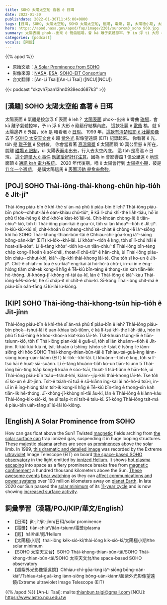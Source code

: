 ```yaml
---
title: SOHO 太陽太空船 翕著 ê 日珥
date: 2022-01-30
publishdate: 2022-01-30T11:45:00+0800
tags: [日珥, SOHO, 太陽太空船, SOHO 太陽太空船, 磁場, 電漿, 氦, 太陽極小期, 太陽]
hero: https://apod.nasa.gov/apod/fap/image/2201/sunprom3_soho_960.jpg
summary: 太陽表面 phok--出來 ê 彎曲磁場，會 kā 離子氣體掠牢，予 in 浮 tī 大形 ê 箍箍仔結構內底。
categories: [podcast]
vocals: [阿錕]
---
```


{{% apod %}}

- 原始文章：[A Solar Prominence from SOHO](https://apod.nasa.gov/apod/ap220130.html)
- 影像來源：[NASA](https://www.nasa.gov/), [ESA](https://www.esa.int/), [SOHO-EIT Consortium](https://umbra.nascom.nasa.gov/eit/)
- 台文翻譯：[An-Li Tsai][An-Li Tsai] ([NCU][NCU])

{{< podcast "ckzvh7pan13hn0939ecd687k3" >}}

## [漢羅] SOHO 太陽太空船 翕著 ê 日珥
太陽表面 ê 氣體是按怎浮 tī 表面 ê leh？
[太陽表面][the solar surface can] phok--出來 ê 彎曲 [磁場][magnetic]，會 kā 離子氣體掠牢，予 in 浮 tī 大形 ê 箍箍仔結構內底。
這款壯麗 ê [電漿][plasma] 橋，就 tī 太陽邊界 ê 外圍，to̍h 是 咱看著 ê [日珥][prominence]。
1999 年，[這款有清楚細節 ê 壯麗影像][this dramatic and detailed image] 去予 [SOHO 太空天文台][the space-based SOHO observatory] ê 超 [紫外光][ultraviolet] 影像望遠鏡 (EIT) 記錄起來。
你看著 ê 光，to̍h 是 [離子氦][ionized Helium] ê 發射線。
你會當看著 [高溫電漿][hot plasma escaping] tī 太陽面頂 10 萬公里懸 ê 所在，脫離 [磁場 ê 限制][magnetic confinement]，ùi 太陽表面走出去，行入去太空內底。
這 to̍h 是高溫 ê 日珥。
[這个遮爾大 ê 事件][These awesome events] [應該愛好好仔注意][bear watching]，因為 in 會影響踮 1 億公里遠 ê [地球][planet Earth] 面頂 ê [通訊 kah 電力系統][affect communications and power systems]。
2020 年代後期，咱 ê 太陽會行到 [太陽極小期][solar minimum]，彼是 [11 年一个週期][11-year cycle]。
是講太陽這馬 ê [表面活動 是愈來愈強][increased surface activity]。


## [POJ] SOHO Thài-iông-thài-khong-chûn hip-tio̍h ê Ji̍t-jíⁿ
Thài-iông piáu-bīn ê khì-thé sī án-ná phû tī piáu-bīn ê leh?
Thài-iông piáu-bīn phok--chhut-lâi ê oan-khiau chû-tiûⁿ, ē kā lî-chú khì-thé lia̍h-tiâu, hō͘ in phû tī tōa-hêng ê khó͘-khó͘-a kiat-kò͘ lāi-té.
Chit-khoán chòng-lē ê tiān-chiuⁿ-kiô, to̍h tī Thài-iông pian-kài ê gōa-ûi, to̍h sī lán khòaⁿ--tio̍h ê Ji̍t-jíⁿ.
It-kiú-kiú-kiú nî, chit-khoán ū chheng-chhó͘ sè-chiat ê chòng-lē iáⁿ-siōng khì hō͘ SOHO Thài-khong-thian-bûn-tâi ê Chhiau-chí-gōa-kng iáⁿ-siōng bōng-oán-kiàⁿ (EIT) kì-lo̍k--khí-lâi.
Lí khòaⁿ--tio̍h ê kng, to̍h sī lî-chú hāi ê hoat-siā-sòaⁿ.
Lí ē-tàng khòaⁿ-tio̍h ko-un tiān-chiuⁿ tī Thài-iông bīn-téng cha̍p kong-lí koân ê só͘-chāi, thoat-lî chû-tiûⁿ ê hān-chè, ùi Thài-iông piáu-bīn cháu--chhut-khì, kiâⁿ--ji̍p-khì thài-khong lāi-té.
Che to̍h sī ko-un ê Ji̍t-jíⁿ.
Chit-ê chiah-nī tōa ê sū-kiāⁿ eng-kai ài hó-hó-á chù-ì, in-ūi in ē éng-hióng tiám chi̍t-ek kong-lí hn̄g ê Tē-kiû bīn-téng ê thong-sìn kah tiān-le̍k hē-thóng.
Jī-khòng-jī-khòng nî-tāi āu-kî, lán ê Thài-iông ē kiâⁿ-kàu Thài-iông-ke̍k-sió-kî, he sī cha̍p-it nî chi̍t-ê chiu-kî.
Sī-kóng Thài-iông chit-má ê piáu-bīn oa̍h-tāng sī lú-lâi lú-kiông.

## [KIP] SOHO Thài-iông-thài-khong-tsûn hip-tio̍h ê Ji̍t-jínn
Thài-iông piáu-bīn ê khì-thé sī án-ná phû tī piáu-bīn ê leh?
Thài-iông piáu-bīn phok--tshut-lâi ê uan-khiau tsû-tiûnn, ē kā lî-tsú khì-thé lia̍h-tiâu, hōo in phû tī tuā-hîng ê khóo-khóo-a kiat-kòo lāi-té.
Tsit-khuán tsòng-lē ê tiān-tsiunn-kiô, to̍h tī Thài-iông pian-kài ê guā-uî, to̍h sī lán khuànn--tio̍h ê Ji̍t-jínn.
It-kiú-kiú-kiú nî, tsit-khuán ū tshing-tshóo sè-tsiat ê tsòng-lē iánn-siōng khì hōo SOHO Thài-khong-thian-bûn-tâi ê Tshiau-tsí-guā-kng iánn-siōng bōng-uán-kiànn (EIT) kì-lo̍k--khí-lâi.
Lí khuànn--tio̍h ê kng, to̍h sī lî-tsú hāi ê huat-siā-suànn.
Lí ē-tàng khuànn-tio̍h ko-un tiān-tsiunn tī Thài-iông bīn-tíng tsa̍p kong-lí kuân ê sóo-tsāi, thuat-lî tsû-tiûnn ê hān-tsè, uì Thài-iông piáu-bīn tsáu--tshut-khì, kiânn--ji̍p-khì thài-khong lāi-té.
Tse to̍h sī ko-un ê Ji̍t-jínn.
Tsit-ê tsiah-nī tuā ê sū-kiānn ing-kai ài hó-hó-á tsù-ì, in-uī in ē íng-hióng tiám tsi̍t-ik kong-lí hn̄g ê Tē-kiû bīn-tíng ê thong-sìn kah tiān-li̍k hē-thóng.
Jī-khòng-jī-khòng nî-tāi āu-kî, lán ê Thài-iông ē kiânn-kàu Thài-iông-ki̍k-sió-kî, he sī tsa̍p-it nî tsi̍t-ê tsiu-kî.
Sī-kóng Thài-iông tsit-má ê piáu-bīn ua̍h-tāng sī lú-lâi lú-kiông.

## [English] A Solar Prominence from SOHO
How can gas float above the Sun?
Twisted [magnetic][magnetic] fields arching from [the solar surface can][the solar surface can] trap ionized gas, suspending it in huge looping structures.
These majestic [plasma][plasma] arches are seen as [prominence][prominence]s above the solar limb.
In 1999, [this dramatic and detailed image][this dramatic and detailed image] was recorded by the Extreme [ultraviolet][ultraviolet] Image Telescope (EIT) on board [the space-based SOHO observatory][the space-based SOHO observatory] in the light emitted by [ionized Helium][ionized Helium].
It shows [hot plasma escaping][hot plasma escaping] into space as a fiery prominence breaks free from [magnetic confinement][magnetic confinement] a hundred thousand kilometers above the Sun.
[These awesome events][These awesome events] [bear watching][bear watching] as they can [affect communications and power systems][affect communications and power systems] over 100 million kilometers away on [planet Earth][planet Earth].
In late 2020 our Sun passed the [solar minimum][solar minimum] of its [11-year cycle][11-year cycle] and is now showing [increased surface activity][increased surface activity].

## 詞彙學習（漢羅/POJ/KIP/華文/English）
- 【日珥】ji̍t-jíⁿ/ji̍t-jínn/日珥/solar prominence
- 【電漿】tiān-chiuⁿ/tiān-tsiunn/電漿/plasma
- 【氦】hāi/hāi/氦/Helium
- 【太陽極小期】thài-iông ke̍k-sió-kî/thài-iông ki̍k-sió-kî/太陽極小期/the solar minimum
- 【SOHO 太空天文台】SOHO Thài-khong-thian-bûn-tâi/SOHO Thài-khong-thian-bûn-tâi/SOHO 太空天文台/the space-based SOHO observatory
- 【超紫外光影像望遠鏡】Chhiau-chí-gōa-kng iáⁿ-siōng bōng-oán-kiàⁿ/Tshiau-tsí-guā-kng iánn-siōng bōng-uán-kiànn/超紫外光影像望遠鏡/Extreme ultraviolet Image Telescope (EIT)

{{% /apod %}}
[An-Li Tsai]: mailto:thianbun.taigi@gmail.com
[NCU]: https://www.astro.ncu.edu.tw

[magnetic]:https://apod.nasa.gov/apod/ap971106.html
[the solar surface can]:http://hesperia.gsfc.nasa.gov/~knisely/course_development.html
[plasma]:https://science.nasa.gov/science-news/science-at-nasa/1999/ast07sep99_1
[prominence]:https://en.wikipedia.org/wiki/Solar_prominence
[this dramatic and detailed image]:http://sohowww.nascom.nasa.gov/gallery/images/superprom.html
[ultraviolet]:https://science.nasa.gov/ems/10_ultravioletwaves
[the space-based SOHO observatory]:https://sohowww.nascom.nasa.gov/about/about.html
[ionized Helium]:https://apod.nasa.gov/apod/ap960520.html
[hot plasma escaping]:https://youtu.be/6qMMlmoz5O8?t=125
[magnetic confinement]:https://en.wikipedia.org/wiki/Coronal_mass_ejection
[These awesome events]:https://apod.nasa.gov/apod/ap081004.html
[bear watching]:https://apod.nasa.gov/apod/ap190526.html
[affect communications and power systems]:https://www.nasa.gov/topics/earth/features/sun_darkness.html
[planet Earth]:https://apod.nasa.gov/apod/ap070325.html
[solar minimum]:https://www.nasa.gov/mission_pages/sunearth/news/solarmin-max.html
[11-year cycle]:https://scijinks.gov/solar-cycle/
[increased surface activity]:https://www.swpc.noaa.gov/products/solar-cycle-progression
